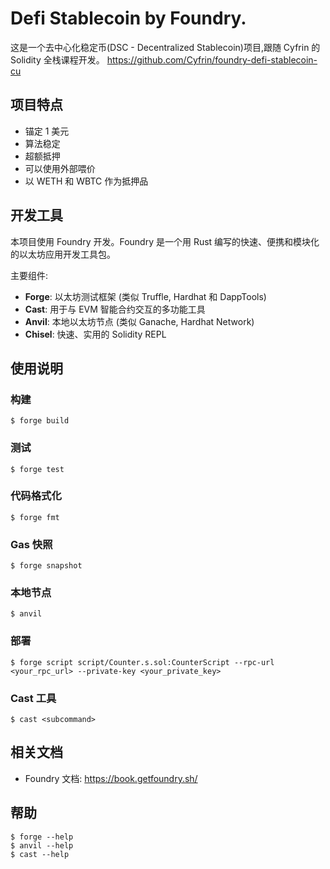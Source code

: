 # Defi Stablecoin by Foundry.

这是一个去中心化稳定币(DSC - Decentralized Stablecoin)项目,跟随 Cyfrin 的 Solidity 全栈课程开发。
https://github.com/Cyfrin/foundry-defi-stablecoin-cu

## 项目特点

- 锚定 1 美元
- 算法稳定
- 超额抵押
- 可以使用外部喂价
- 以 WETH 和 WBTC 作为抵押品

## 开发工具

本项目使用 Foundry 开发。Foundry 是一个用 Rust 编写的快速、便携和模块化的以太坊应用开发工具包。

主要组件:

- **Forge**: 以太坊测试框架 (类似 Truffle, Hardhat 和 DappTools)
- **Cast**: 用于与 EVM 智能合约交互的多功能工具
- **Anvil**: 本地以太坊节点 (类似 Ganache, Hardhat Network)
- **Chisel**: 快速、实用的 Solidity REPL

## 使用说明

### 构建

```shell
$ forge build
```

### 测试

```shell
$ forge test
```

### 代码格式化

```shell
$ forge fmt
```

### Gas 快照

```shell
$ forge snapshot
```

### 本地节点

```shell
$ anvil
```

### 部署

```shell
$ forge script script/Counter.s.sol:CounterScript --rpc-url <your_rpc_url> --private-key <your_private_key>
```

### Cast 工具

```shell
$ cast <subcommand>
```

## 相关文档

- Foundry 文档: https://book.getfoundry.sh/

## 帮助

```shell
$ forge --help
$ anvil --help
$ cast --help
```
